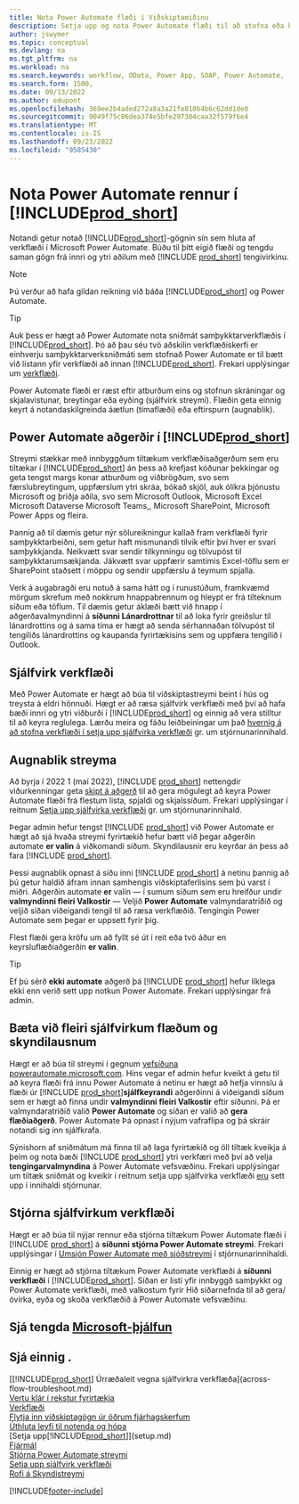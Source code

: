 ```yaml
---
title: Nota Power Automate flæði í Viðskiptamiðinu
description: Setja upp og nota Power Automate flæði til að stofna eða breyta aðalgögnum viðskipta.
author: jswymer
ms.topic: conceptual
ms.devlang: na
ms.tgt_pltfrm: na
ms.workload: na
ms.search.keywords: workflow, OData, Power App, SOAP, Power Automate,
ms.search.form: 1500,
ms.date: 09/13/2022
ms.author: edupont
ms.openlocfilehash: 369ee2b4aded272a8a3a21fe810b4b6c62dd1de0
ms.sourcegitcommit: 9049f75c86dea374e5bfe297304caa32f579f6e4
ms.translationtype: MT
ms.contentlocale: is-IS
ms.lasthandoff: 09/23/2022
ms.locfileid: "9585430"
---
```

# <a name="use-power-automate-flows-in-prod_short"></a>Nota Power Automate rennur í [!INCLUDE[prod_short](includes/prod_short.md)]

Notandi getur notað [!INCLUDE[prod_short](includes/prod_short.md)]-gögnin sín sem hluta af verkflæði í Microsoft Power Automate. Búðu til þitt eigið flæði og tengdu saman gögn frá innri og ytri aðilum með [!INCLUDE [prod_short](includes/prod_short.md)] tengivirkinu.

> [!NOTE]
> Þú verður að hafa gildan reikning við báða [!INCLUDE[prod_short](includes/prod_short.md)] og Power Automate.  

> [!TIP]
> Auk þess er hægt að Power Automate nota sniðmát samþykktarverkflæðis í [!INCLUDE[prod_short](includes/prod_short.md)]. Þó að þau séu tvö aðskilin verkflæðiskerfi er einhverju samþykktarverksniðmáti sem stofnað Power Automate er til bætt við listann yfir verkflæði að innan [!INCLUDE[prod_short](includes/prod_short.md)]. Frekari upplýsingar um [verkflæði](across-workflow.md).

Power Automate flæði er ræst eftir atburðum eins og stofnun skráningar og skjalavistunar, breytingar eða eyðing (sjálfvirk streymi). Flæðin geta einnig keyrt á notandaskilgreinda áætlun (tímaflæði) eða eftirspurn (augnablik).

## <a name="power-automate-features-in-prod_short"></a>Power Automate aðgerðir í [!INCLUDE[prod_short](includes/prod_short.md)]

Streymi stækkar með innbyggðum tiltækum verkflæðisaðgerðum sem eru tiltækar í [!INCLUDE[prod_short](includes/prod_short.md)] án þess að krefjast kóðunar þekkingar og geta tengst margs konar atburðum og viðbrögðum, svo sem færslubreytingum, uppfærslum ytri skráa, bókað skjöl, auk ólíkra þjónustu Microsoft og þriðja aðila, svo sem Microsoft Outlook, Microsoft Excel Microsoft Dataverse Microsoft Teams,, Microsoft SharePoint, Microsoft Power Apps og fleira.

Þannig að til dæmis getur nýr sölureikningur kallað fram verkflæði fyrir samþykktarbeiðni, sem getur haft mismunandi tilvik eftir því hver er svari samþykkjanda. Neikvætt svar sendir tilkynningu og tölvupóst til samþykktarumsækjanda. Jákvætt svar uppfærir samtímis Excel-töflu sem er SharePoint staðsett í möppu og sendir uppfærslu á teymum spjalla.

Verk á augabragði eru notuð á sama hátt og í runustúðum, framkvæmd mörgum skrefum með nokkrum hnappabrennum og hleypt er frá tilteknum síðum eða töflum. Til dæmis getur áklæði bætt við hnapp í aðgerðavalmyndinni á **síðunni Lánardrottnar** til að loka fyrir greiðslur til lánardrottins og á sama tíma er hægt að senda sérhannaðan tölvupóst til tengiliðs lánardrottins og kaupanda fyrirtækisins sem og uppfæra tengilið í Outlook.

## <a name="automated-workflows"></a>Sjálfvirk verkflæði

Með Power Automate er hægt að búa til viðskiptastreymi beint í hús og treysta á eldri hönnuði. Hægt er að ræsa sjálfvirk verkflæði með því að hafa bæði innri og ytri viðburði í [!INCLUDE[prod_short](includes/prod_short.md)] og einnig að vera stilltur til að keyra reglulega. Lærðu meira og fáðu leiðbeiningar um það [hvernig á að stofna verkflæði í setja upp sjálfvirka verkflæði](/dynamics365/business-central/dev-itpro/powerplatform/automate-workflows) gr. um stjórnunarinnihald.

## <a name="instant-flows"></a>Augnablik streyma

Að byrja í 2022 1 (maí 2022), [!INCLUDE [prod_short](includes/prod_short.md)] nettengdir viðurkenningar geta [skipt á aðgerð](admin-feature-management.md) til að gera mögulegt að keyra Power Automate flæði frá flestum lista, spjaldi og skjalssíðum. Frekari upplýsingar í reitnum [Setja upp sjálfvirka verkflæði](/dynamics365/business-central/dev-itpro/powerplatform/automate-workflows) gr. um stjórnunarinnihald.

Þegar admin hefur tengst [!INCLUDE [prod_short](includes/prod_short.md)] við Power Automate er hægt að sjá hvaða streymi fyrirtækið hefur bætt við þegar aðgerðin automate **er valin** á viðkomandi síðum. Skyndilausnir eru keyrðar án þess að fara [!INCLUDE [prod_short](includes/prod_short.md)].

Þessi augnablik opnast á síðu inni [!INCLUDE [prod_short](includes/prod_short.md)] á netinu þannig að þú getur haldið áfram innan samhengis viðskiptaferlisins sem þú varst í miðri. Aðgerðin automate **er** valin — í sumum síðum sem eru hreifður undir **valmyndinni fleiri Valkostir** — Veljið **Power Automate** valmyndaratriðið og veljið síðan viðeigandi tengil til að ræsa verkflæðið. Tengingin Power Automate sem þegar er uppsett fyrir þig.

Flest flæði gera kröfu um að fyllt sé út í reit eða tvö áður en keyrsluflæðiaðgerðin **er valin**.

> [!TIP]
> Ef þú sérð **ekki automate** aðgerð þá [!INCLUDE [prod_short](includes/prod_short.md)] hefur líklega ekki enn verið sett upp notkun Power Automate. Frekari upplýsingar frá admin.

## <a name="add-more-automated-flows-and-instant-flows"></a>Bæta við fleiri sjálfvirkum flæðum og skyndilausnum

Hægt er að búa til streymi í gegnum [vefsíðuna powerautomate.microsoft.com](https://powerautomate.microsoft.com). Hins vegar ef admin hefur kveikt á getu til að keyra flæði frá innu Power Automate á netinu er hægt að hefja vinnslu á flæði úr [!INCLUDE [prod_short](includes/prod_short.md)]**sjálfkeyrandi** aðgerðinni á viðeigandi síðum sem er hægt að finna undir **valmyndinni fleiri Valkostir** eftir síðunni. Þá er valmyndaratriðið valið **Power Automate** og síðan er valið að **gera flæðiaðgerð**. Power Automate Þá opnast í nýjum vafraflipa og þá skráir notandi sig inn sjálfkrafa.

Sýnishorn af sniðmátum má finna til að laga fyrirtækið og öll tiltæk kveikja á þeim og nota bæði [!INCLUDE [prod_short](includes/prod_short.md)] ytri verkfæri með því að velja **tengingarvalmyndina** á Power Automate vefsvæðinu. Frekari upplýsingar um tiltæk sniðmát og kveikir í reitnum setja upp sjálfvirka verkflæði [eru](/dynamics365/business-central/dev-itpro/powerplatform/automate-workflows) sett upp í innihaldi stjórnunar.

## <a name="manage-automated-workflows"></a>Stjórna sjálfvirkum verkflæði

Hægt er að búa til nýjar rennur eða stjórna tiltækum Power Automate flæði í [!INCLUDE [prod_short](includes/prod_short.md)] á **síðunni stjórna Power Automate streymi**. Frekari upplýsingar í [Umsjón Power Automate með sjóðstreymi](/dynamics365/business-central/dev-itpro/powerplatform/manage-power-automate-flows.md) í stjórnunarinnihaldi.

Einnig er hægt að stjórna tiltækum Power Automate verkflæði á **síðunni verkflæði** í [!INCLUDE[prod_short](includes/prod_short.md)]. Síðan er listi yfir innbyggð samþykkt og Power Automate verkflæði, með valkostum fyrir Hið síðarnefnda til að gera/óvirka, eyða og skoða verkflæðið á Power Automate vefsvæðinu.

## <a name="see-related-microsoft-training"></a>Sjá tengda [Microsoft-þjálfun](/training/modules/use-power-automate/)

## <a name="see-also"></a>Sjá einnig .

[[!INCLUDE[prod_short](includes/prod_short.md)] Úrræðaleit vegna sjálfvirkra verkflæða](across-flow-troubleshoot.md)  
[Vertu klár í rekstur fyrirtækja](ui-get-ready-business.md)  
[Verkflæði](across-workflow.md)  
[Flytja inn viðskiptagögn úr öðrum fjárhagskerfum](across-import-data-configuration-packages.md)  
[Úthluta leyfi til notenda og hópa](ui-define-granular-permissions.md)  
[Setja upp[!INCLUDE[prod_short](includes/prod_short.md)]](setup.md)  
[Fjármál](finance.md)  
[Stjórna Power Automate streymi](/dynamics365/business-central/dev-itpro/powerplatform/manage-power-automate-flows)  
[Setja upp sjálfvirk verkflæði](/dynamics365/business-central/dev-itpro/powerplatform/automate-workflows)  
[Rofi á Skyndistreymi](/dynamics365/business-central/dev-itpro/powerplatform/instant-flows)  

[!INCLUDE[footer-include](includes/footer-banner.md)]

